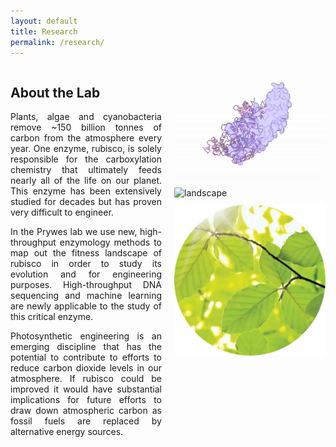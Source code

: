 ```yaml
---
layout: default
title: Research
permalink: /research/
---
```


<style>
  .research-container {
    display: flex;
    flex-wrap: wrap;
    align-items: flex-start;
    gap: 20px;
  }

  .research-text {
    flex: 1;
    text-align: justify;
  }

  .research-images {
    flex: 1;
    display: flex;
    flex-direction: column;
    gap: 10px;
  }

  .research-images img {
    width: 100%;
    height: auto;
    object-fit: contain;
  }

  @media (max-width: 768px) {
    .research-container {
      flex-direction: column;
    }
  }
</style>

<div class="research-container">
  <div class="research-text">
    <h2>About the Lab</h2>
    <p>
      Plants, algae and cyanobacteria remove ~150 billion tonnes of carbon from the atmosphere every year. One enzyme, rubisco, is solely responsible for the carboxylation chemistry that ultimately feeds nearly all of the life on our planet. This enzyme has been extensively studied for decades but has proven very difficult to engineer.
    </p>
    <p>
      In the Prywes lab we use new, high-throughput enzymology methods to map out the fitness landscape of rubisco in order to study its evolution and for engineering purposes. High-throughput DNA sequencing and machine learning are newly applicable to the study of this critical enzyme.
    </p>
    <p>
      Photosynthetic engineering is an emerging discipline that has the potential to contribute to efforts to reduce carbon dioxide levels in our atmosphere. If rubisco could be improved it would have substantial implications for future efforts to draw down atmospheric carbon as fossil fuels are replaced by alternative energy sources.
    </p>
  </div>
  <div class="research-images">
    <img src="/images/9rub_rotate.gif" alt="twirling rubisco">
    <img src="/images/landscapeGif.gif" alt="landscape">
    <img src="/images/leaf.png" alt="leaf">
  </div>
</div>
